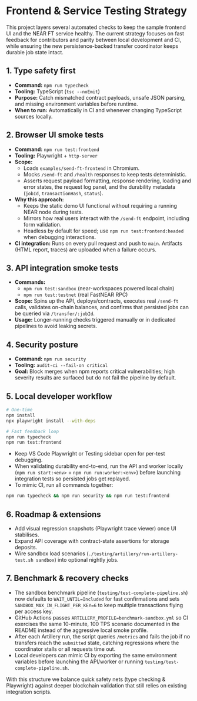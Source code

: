 # Frontend & Service Testing Strategy

This project layers several automated checks to keep the sample frontend UI and the NEAR FT service healthy. The current strategy focuses on fast feedback for contributors and parity between local development and CI, while ensuring the new persistence-backed transfer coordinator keeps durable job state intact.

## 1. Type safety first

- **Command:** `npm run typecheck`
- **Tooling:** TypeScript (`tsc --noEmit`)
- **Purpose:** Catch mismatched contract payloads, unsafe JSON parsing, and missing environment variables before runtime.
- **When to run:** Automatically in CI and whenever changing TypeScript sources locally.

## 2. Browser UI smoke tests

- **Command:** `npm run test:frontend`
- **Tooling:** Playwright + `http-server`
- **Scope:**
  - Loads `examples/send-ft-frontend` in Chromium.
  - Mocks `/send-ft` and `/health` responses to keep tests deterministic.
  - Asserts request payload formatting, response rendering, loading and error states, the request log panel, and the durability metadata (`jobId`, `transactionHash`, `status`).
- **Why this approach:**
  - Keeps the static demo UI functional without requiring a running NEAR node during tests.
  - Mirrors how real users interact with the `/send-ft` endpoint, including form validation.
  - Headless by default for speed; use `npm run test:frontend:headed` when debugging interactions.
- **CI integration:** Runs on every pull request and push to `main`. Artifacts (HTML report, traces) are uploaded when a failure occurs.

## 3. API integration smoke tests

- **Commands:**
  - `npm run test:sandbox` (near-workspaces powered local chain)
  - `npm run test:testnet` (real FastNEAR RPC)
- **Scope:** Spins up the API, deploys/contracts, executes real `/send-ft` calls, validates on-chain balances, and confirms that persisted jobs can be queried via `/transfer/:jobId`.
- **Usage:** Longer-running checks triggered manually or in dedicated pipelines to avoid leaking secrets.

## 4. Security posture

- **Command:** `npm run security`
- **Tooling:** `audit-ci --fail-on critical`
- **Goal:** Block merges when npm reports critical vulnerabilities; high severity results are surfaced but do not fail the pipeline by default.

## 5. Local developer workflow

```bash
# One-time
npm install
npx playwright install --with-deps

# Fast feedback loop
npm run typecheck
npm run test:frontend
```

- Keep VS Code Playwright or Testing sidebar open for per-test debugging.
- When validating durability end-to-end, run the API and worker locally (`npm run start:<env>` + `npm run run:worker:<env>`) before launching integration tests so persisted jobs get replayed.
- To mimic CI, run all commands together:

```bash
npm run typecheck && npm run security && npm run test:frontend
```

## 6. Roadmap & extensions

- Add visual regression snapshots (Playwright trace viewer) once UI stabilises.
- Expand API coverage with contract-state assertions for storage deposits.
- Wire sandbox load scenarios (`./testing/artillery/run-artillery-test.sh sandbox`) into optional nightly jobs.

## 7. Benchmark & recovery checks

- The sandbox benchmark pipeline (`testing/test-complete-pipeline.sh`) now defaults to `WAIT_UNTIL=Included` for fast confirmations and sets `SANDBOX_MAX_IN_FLIGHT_PER_KEY=6` to keep multiple transactions flying per access key.
- GitHub Actions passes `ARTILLERY_PROFILE=benchmark-sandbox.yml` so CI exercises the same 10-minute, 100 TPS scenario documented in the README instead of the aggressive local smoke profile.
- After each Artillery run, the script queries `/metrics` and fails the job if no transfers reach the `submitted` state, catching regressions where the coordinator stalls or all requests time out.
- Local developers can mimic CI by exporting the same environment variables before launching the API/worker or running `testing/test-complete-pipeline.sh`.

With this structure we balance quick safety nets (type checking & Playwright) against deeper blockchain validation that still relies on existing integration scripts.
